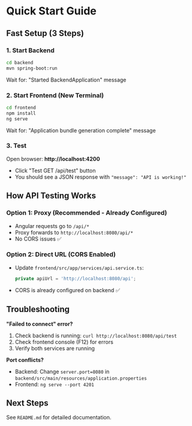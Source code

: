 # Quick Start Guide

## Fast Setup (3 Steps)

### 1. Start Backend
```bash
cd backend
mvn spring-boot:run
```
Wait for: "Started BackendApplication" message

### 2. Start Frontend (New Terminal)
```bash
cd frontend
npm install
ng serve
```
Wait for: "Application bundle generation complete" message

### 3. Test
Open browser: **http://localhost:4200**
- Click "Test GET /api/test" button
- You should see a JSON response with `"message": "API is working!"`

## How API Testing Works

### Option 1: Proxy (Recommended - Already Configured)
- Angular requests go to `/api/*`
- Proxy forwards to `http://localhost:8080/api/*`
- No CORS issues ✅

### Option 2: Direct URL (CORS Enabled)
- Update `frontend/src/app/services/api.service.ts`:
  ```typescript
  private apiUrl = 'http://localhost:8080/api';
  ```
- CORS is already configured on backend ✅

## Troubleshooting

**"Failed to connect" error?**
1. Check backend is running: `curl http://localhost:8080/api/test`
2. Check frontend console (F12) for errors
3. Verify both services are running

**Port conflicts?**
- Backend: Change `server.port=8080` in `backend/src/main/resources/application.properties`
- Frontend: `ng serve --port 4201`

## Next Steps

See `README.md` for detailed documentation.

